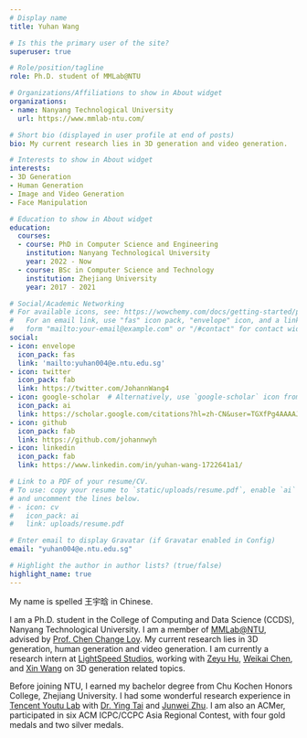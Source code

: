 ```yaml
---
# Display name
title: Yuhan Wang

# Is this the primary user of the site?
superuser: true

# Role/position/tagline
role: Ph.D. student of MMLab@NTU

# Organizations/Affiliations to show in About widget
organizations:
- name: Nanyang Technological University
  url: https://www.mmlab-ntu.com/

# Short bio (displayed in user profile at end of posts)
bio: My current research lies in 3D generation and video generation.

# Interests to show in About widget
interests:
- 3D Generation
- Human Generation
- Image and Video Generation
- Face Manipulation

# Education to show in About widget
education:
  courses:
  - course: PhD in Computer Science and Engineering
    institution: Nanyang Technological University
    year: 2022 - Now
  - course: BSc in Computer Science and Technology
    institution: Zhejiang University
    year: 2017 - 2021

# Social/Academic Networking
# For available icons, see: https://wowchemy.com/docs/getting-started/page-builder/#icons
#   For an email link, use "fas" icon pack, "envelope" icon, and a link in the
#   form "mailto:your-email@example.com" or "/#contact" for contact widget.
social:
- icon: envelope
  icon_pack: fas
  link: 'mailto:yuhan004@e.ntu.edu.sg'
- icon: twitter
  icon_pack: fab
  link: https://twitter.com/JohannWang4
- icon: google-scholar  # Alternatively, use `google-scholar` icon from `ai` icon pack
  icon_pack: ai
  link: https://scholar.google.com/citations?hl=zh-CN&user=TGXfPg4AAAAJ
- icon: github
  icon_pack: fab
  link: https://github.com/johannwyh
- icon: linkedin
  icon_pack: fab
  link: https://www.linkedin.com/in/yuhan-wang-1722641a1/

# Link to a PDF of your resume/CV.
# To use: copy your resume to `static/uploads/resume.pdf`, enable `ai` icons in `params.toml`, 
# and uncomment the lines below.
# - icon: cv
#   icon_pack: ai
#   link: uploads/resume.pdf

# Enter email to display Gravatar (if Gravatar enabled in Config)
email: "yuhan004@e.ntu.edu.sg"

# Highlight the author in author lists? (true/false)
highlight_name: true
---
```


My name is spelled 王宇晗 in Chinese. 

I am a Ph.D. student in the College of Computing and Data Science (CCDS), Nanyang Technological University. I am a member of [MMLab@NTU](https://www.mmlab-ntu.com/), advised by [Prof. Chen Change Loy](https://www.mmlab-ntu.com/person/ccloy/). My current research lies in 3D generation, human generation and video generation. I am currently a research intern at [LightSpeed Studios](https://www.lightspeed-studios.com/), working with [Zeyu Hu](https://hzykent.github.io/), [Weikai Chen](https://chenweikai.github.io/), and [Xin Wang](https://www.linkedin.com/in/xin-wang-%E7%8E%8B%E9%91%AB-a3075375/) on 3D generation related topics.

Before joining NTU, I earned my bachelor degree from Chu Kochen Honors College, Zhejiang University. I had some wonderful research experience in [Tencent Youtu Lab](https://open.youtu.qq.com/#/open/home) with [Dr. Ying Tai](https://tyshiwo.github.io/) and [Junwei Zhu](https://scholar.google.com/citations?user=-OxQlHsAAAAJ). I am also an ACMer, participated in six ACM ICPC/CCPC Asia Regional Contest, with four gold medals and two silver medals.
